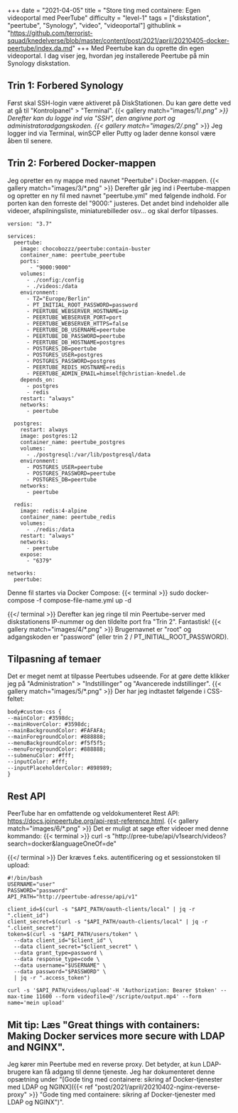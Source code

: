 +++
date = "2021-04-05"
title = "Store ting med containere: Egen videoportal med PeerTube"
difficulty = "level-1"
tags = ["diskstation", "peertube", "Synology", "video", "videoportal"]
githublink = "https://github.com/terrorist-squad/knedelverse/blob/master/content/post/2021/april/20210405-docker-peertube/index.da.md"
+++
Med Peertube kan du oprette din egen videoportal. I dag viser jeg, hvordan jeg installerede Peertube på min Synology diskstation.
## Trin 1: Forbered Synology
Først skal SSH-login være aktiveret på DiskStationen. Du kan gøre dette ved at gå til "Kontrolpanel" > "Terminal".
{{< gallery match="images/1/*.png" >}}
Derefter kan du logge ind via "SSH", den angivne port og administratoradgangskoden.
{{< gallery match="images/2/*.png" >}}
Jeg logger ind via Terminal, winSCP eller Putty og lader denne konsol være åben til senere.
## Trin 2: Forbered Docker-mappen
Jeg opretter en ny mappe med navnet "Peertube" i Docker-mappen.
{{< gallery match="images/3/*.png" >}}
Derefter går jeg ind i Peertube-mappen og opretter en ny fil med navnet "peertube.yml" med følgende indhold. For porten kan den forreste del "9000:" justeres. Det andet bind indeholder alle videoer, afspilningsliste, miniaturebilleder osv... og skal derfor tilpasses.
```
version: "3.7"

services:
  peertube:
    image: chocobozzz/peertube:contain-buster
    container_name: peertube_peertube
    ports:
       - "9000:9000"
    volumes:
      - ./config:/config
      - ./videos:/data
    environment:
      - TZ="Europe/Berlin"
      - PT_INITIAL_ROOT_PASSWORD=password
      - PEERTUBE_WEBSERVER_HOSTNAME=ip
      - PEERTUBE_WEBSERVER_PORT=port
      - PEERTUBE_WEBSERVER_HTTPS=false
      - PEERTUBE_DB_USERNAME=peertube
      - PEERTUBE_DB_PASSWORD=peertube
      - PEERTUBE_DB_HOSTNAME=postgres
      - POSTGRES_DB=peertube
      - POSTGRES_USER=postgres
      - POSTGRES_PASSWORD=postgres
      - PEERTUBE_REDIS_HOSTNAME=redis
      - PEERTUBE_ADMIN_EMAIL=himself@christian-knedel.de
    depends_on:
      - postgres
      - redis
    restart: "always"
    networks:
      - peertube

  postgres:
    restart: always
    image: postgres:12
    container_name: peertube_postgres
    volumes:
      - ./postgresql:/var/lib/postgresql/data
    environment:
      - POSTGRES_USER=peertube
      - POSTGRES_PASSWORD=peertube
      - POSTGRES_DB=peertube
    networks:
      - peertube

  redis:
    image: redis:4-alpine
    container_name: peertube_redis
    volumes:
      - ./redis:/data
    restart: "always"
    networks:
      - peertube
    expose:
      - "6379"

networks:
  peertube:

```
Denne fil startes via Docker Compose:
{{< terminal >}}
sudo docker-compose -f compose-file-name.yml up -d

{{</ terminal >}}
Derefter kan jeg ringe til min Peertube-server med diskstationens IP-nummer og den tildelte port fra "Trin 2". Fantastisk!
{{< gallery match="images/4/*.png" >}}
Brugernavnet er "root" og adgangskoden er "password" (eller trin 2 / PT_INITIAL_ROOT_PASSWORD).
## Tilpasning af temaer
Det er meget nemt at tilpasse Peertubes udseende. For at gøre dette klikker jeg på "Administration" > "Indstillinger" og "Avancerede indstillinger".
{{< gallery match="images/5/*.png" >}}
Der har jeg indtastet følgende i CSS-feltet:
```
body#custom-css {
--mainColor: #3598dc;
--mainHoverColor: #3598dc;
--mainBackgroundColor: #FAFAFA;
--mainForegroundColor: #888888;
--menuBackgroundColor: #f5f5f5;
--menuForegroundColor: #888888;
--submenuColor: #fff;
--inputColor: #fff;
--inputPlaceholderColor: #898989;
}

```

## Rest API
PeerTube har en omfattende og veldokumenteret Rest API: https://docs.joinpeertube.org/api-rest-reference.html.
{{< gallery match="images/6/*.png" >}}
Det er muligt at søge efter videoer med denne kommando:
{{< terminal >}}
curl -s "http://pree-tube/api/v1search/videos?search=docker&languageOneOf=de"

{{</ terminal >}}
Der kræves f.eks. autentificering og et sessionstoken til upload:
```
#!/bin/bash
USERNAME="user"
PASSWORD="password"
API_PATH="http://peertube-adresse/api/v1"

client_id=$(curl -s "$API_PATH/oauth-clients/local" | jq -r ".client_id")
client_secret=$(curl -s "$API_PATH/oauth-clients/local" | jq -r ".client_secret")
token=$(curl -s "$API_PATH/users/token" \
  --data client_id="$client_id" \
  --data client_secret="$client_secret" \
  --data grant_type=password \
  --data response_type=code \
  --data username="$USERNAME" \
  --data password="$PASSWORD" \
  | jq -r ".access_token")

curl -s '$API_PATH/videos/upload'-H 'Authorization: Bearer $token' --max-time 11600 --form videofile=@'/scripte/output.mp4' --form name='mein upload' 

```

## Mit tip: Læs "Great things with containers: Making Docker services more secure with LDAP and NGINX".
Jeg kører min Peertube med en reverse proxy. Det betyder, at kun LDAP-brugere kan få adgang til denne tjeneste. Jeg har dokumenteret denne opsætning under "[Gode ting med containere: sikring af Docker-tjenester med LDAP og NGINX]({{< ref "post/2021/april/20210402-nginx-reverse-proxy" >}} "Gode ting med containere: sikring af Docker-tjenester med LDAP og NGINX")".
